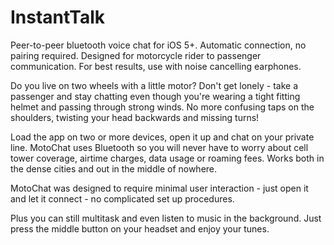 InstantTalk
===========

Peer-to-peer bluetooth voice chat for iOS 5+. Automatic connection, no pairing required. Designed for motorcycle rider to passenger communication. For best results, use with noise cancelling earphones.

Do you live on two wheels with a little motor? Don't get lonely - take a passenger and stay chatting even though you're wearing a tight fitting helmet and passing through strong winds. No more confusing taps on the shoulders, twisting your head backwards and missing turns!

Load the app on two or more devices, open it up and chat on your private line. MotoChat uses Bluetooth so you will never have to worry about cell tower coverage, airtime charges, data usage or roaming fees. Works both in the dense cities and out in the middle of nowhere. 

MotoChat was designed to require minimal user interaction - just open it and let it connect - no complicated set up procedures.

Plus you can still multitask and even listen to music in the background. Just press the middle button on your headset and enjoy your tunes.
